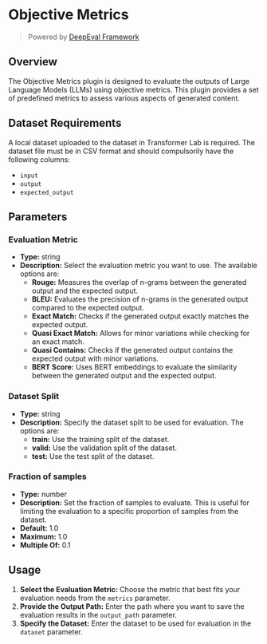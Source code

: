 # Objective Metrics

> Powered by [DeepEval Framework](https://github.com/confident-ai/deepeval)

## Overview

The Objective Metrics plugin is designed to evaluate the outputs of Large Language Models (LLMs) using objective metrics. This plugin provides a set of predefined metrics to assess various aspects of generated content.


## Dataset Requirements

A local dataset uploaded to the dataset in Transformer Lab is required. The dataset file must be in CSV format and should compulsorily have the following columns:

- `input`
- `output`
- `expected_output`

## Parameters

### Evaluation Metric

- **Type:** string
- **Description:** Select the evaluation metric you want to use. The available options are:
  - **Rouge:** Measures the overlap of n-grams between the generated output and the expected output.
  - **BLEU:** Evaluates the precision of n-grams in the generated output compared to the expected output.
  - **Exact Match:** Checks if the generated output exactly matches the expected output.
  - **Quasi Exact Match:** Allows for minor variations while checking for an exact match.
  - **Quasi Contains:** Checks if the generated output contains the expected output with minor variations.
  - **BERT Score:** Uses BERT embeddings to evaluate the similarity between the generated output and the expected output.

### Dataset Split
- **Type:** string
- **Description:** Specify the dataset split to be used for evaluation. The options are:
  - **train:** Use the training split of the dataset.
  - **valid:** Use the validation split of the dataset.
  - **test:** Use the test split of the dataset.

### Fraction of samples
- **Type:** number
- **Description:** Set the fraction of samples to evaluate. This is useful for limiting the evaluation to a specific proportion of samples from the dataset.
- **Default:** 1.0
- **Maximum:** 1.0
- **Multiple Of:** 0.1

## Usage

1. **Select the Evaluation Metric:** Choose the metric that best fits your evaluation needs from the `metrics` parameter.
2. **Provide the Output Path:** Enter the path where you want to save the evaluation results in the `output_path` parameter.
3. **Specify the Dataset:** Enter the dataset to be used for evaluation in the `dataset` parameter.
